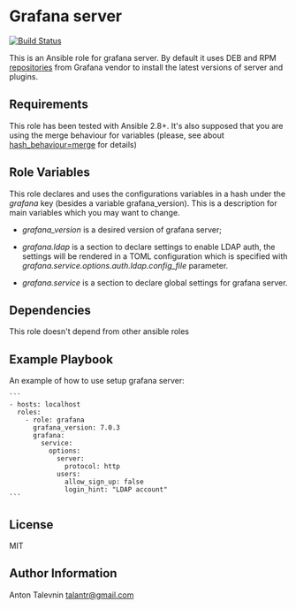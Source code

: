 Grafana server
=========

[![Build Status](https://travis-ci.org/TalAntR/ansible-grafana.svg?branch=master)](https://travis-ci.org/TalAntR/ansible-grafana)

This is an Ansible role for grafana server. By default it uses DEB and RPM
[repositories](https://packagecloud.io/grafana/stable) from Grafana vendor to
install the latest versions of server and plugins.


Requirements
------------

This role has been tested with Ansible 2.8+. It's also supposed that
you are using the merge behaviour for variables (please, see about
[hash_behaviour=merge](https://docs.ansible.com/ansible/latest/reference_appendices/config.html#default-hash-behaviour)
for details)


Role Variables
--------------

This role declares and uses the configurations variables in a hash under the
_grafana_ key (besides a variable grafana_version). This is a description 
for main variables which you may want to change.


  * _grafana_version_ is a desired version of grafana server;

  * _grafana.ldap_ is a section to declare settings to enable LDAP auth,
    the settings will be rendered in a TOML configuration which is specified
    with _grafana.service.options.auth.ldap.config_file_ parameter.

  * _grafana.service_ is a section to declare global settings for grafana
    server. 

Dependencies
------------

This role doesn't depend from other ansible roles


Example Playbook
----------------

An example of how to use setup grafana server:

    ```
    - hosts: localhost
      roles:
        - role: grafana
          grafana_version: 7.0.3
          grafana:
            service:
              options:
                server:
                  protocol: http
                users:
                  allow_sign_up: false
                  login_hint: "LDAP account"
    ```

License
-------

MIT


Author Information
------------------

Anton Talevnin <talantr@gmail.com>
